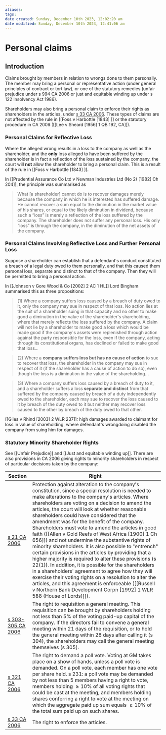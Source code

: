 ```yaml
---
aliases: 
tags: 
date created: Sunday, December 10th 2023, 12:02:20 am
date modified: Sunday, December 10th 2023, 12:41:06 am
---
```


# Personal claims

## Introduction

Claims brought by members in relation to wrongs done to them personally. The member may bring a personal or representative action (under general principles of contract or tort law), or one of the statutory remedies (unfair prejudice under s 994 CA 2006 or just and equitable winding up under s 122 Insolvency Act 1986).

Shareholders may also bring a personal claim to enforce their rights as shareholders in the articles, under [s 33 CA 2006](https://www.legislation.gov.uk/ukpga/2006/46/section/33). These types of claims are not affected by the rule in [[Foss v Harbottle [1843] ]] or the statutory procedure in CA 2006 ([[Lee v Sheard [1956] 1 QB 192, CA]]).

### Personal Claims for Reflective Loss

Where the alleged wrong results in a loss to the company as well as the shareholder, and the **only** loss alleged to have been suffered by the shareholder is in fact a reflection of the loss sustained by the company, the court will **not** allow the shareholder to bring a personal claim. This is a result of the rule in [[Foss v Harbottle [1843] ]].

In [[Prudential Assurance Co Ltd v Newman Industries Ltd (No 2) [1982] Ch 204]], the principle was summarised as

> What [a shareholder] cannot do is to recover damages merely because the company in which he is interested has suffered damage. He cannot recover a sum equal to the diminution in the market value of his shares, or equal to the likely diminution in dividend, because such a “loss” is merely a reflection of the loss suffered by the company. The shareholder does not suffer any personal loss. His only “loss” is through the company, in the diminution of the net assets of the company.

### Personal Claims Involving Reflective Loss and Further Personal Loss

Suppose a shareholder can establish that a defendant's conduct constituted a breach of a legal duty owed to them personally, and that this caused them personal loss, separate and distinct to that of the company. Then they will be permitted to bring a personal action.

In [[Johnson v Gore Wood & Co [2002] 2 AC 1 HL]] Lord Bingham summarised this as three propositions:

>(1) Where a company suffers loss caused by a breach of duty owed to it, only the company may sue in respect of that loss. No action lies at the suit of a shareholder suing in that capacity and no other to make good a diminution in the value of the shareholder's shareholding, where that merely reflects the loss suffered by the company. A claim will not lie by a shareholder to make good a loss which would be made good if the company's assets were replenished through action against the party responsible for the loss, even if the company, acting through its constitutional organs, has declined or failed to make good that loss…

>

>(2) Where a **company suffers loss but has no cause of action** to sue to recover that loss, the shareholder in the company may sue in respect of it (if the shareholder has a cause of action to do so), even though the loss is a diminution in the value of the shareholding…

>

>(3) Where a company suffers loss caused by a breach of duty to it, and a shareholder suffers a loss **separate and distinct** from that suffered by the company caused by breach of a duty independently owed to the shareholder, each may sue to recover the loss caused to it by breach of the duty owed to it but neither may recover loss caused to the other by breach of the duty owed to that other.

[[Giles v Rhind [2003] 2 WLR 237]]: high damages awarded to claimant for loss in value of shareholding, where defendant's wrongdoing disabled the company from suing him for damages.

### Statutory Minority Shareholder Rights

See [[Unfair Prejudice]] and [[Just and equitable winding up]]. There are also provisions in CA 2006 giving rights to minority shareholders in respect of particular decisions taken by the company:

Section | Right
---|---
[s 21 CA 2006](https://www.legislation.gov.uk/ukpga/2006/46/section/21) | Protection against alteration to the company's constitution, since a special resolution is needed to make alterations to the company's articles. Where shareholders are voting on a decision to amend the articles, the court will look at whether reasonable shareholders could have considered that the amendment was for the benefit of the company. Shareholders must vote to amend the articles in good faith ([[Allen v Gold Reefs of West Africa [1900] 1 Ch 656]]) and not undermine the substantive rights of minority shareholders. It is also possible to "entrench" certain provisions in the articles by providing that a higher majority is required to alter these provisions (s 22(1)). In addition, it is possible for the shareholders in a shareholders' agreement to agree how they will exercise their voting rights on a resolution to alter the articles, and this agreement is enforceable ([[Russell v Northern Bank Development Corpn [1992] 1 WLR 588 (House of Lords)]]).
[s 303-305 CA 2006](https://www.legislation.gov.uk/ukpga/2006/46/section/303) | The right to requisition a general meeting. This requisition can be brought by shareholders holding not less than 5% of the voting paid-up capital of the company. If the directors fail to convene a general meeting within 21 days of the requisition, or to hold the general meeting within 28 days after calling it (s 304), the shareholders may call the general meeting themselves (s 305).
[s 321 CA 2006](https://www.legislation.gov.uk/ukpga/2006/46/section/321) | The right to demand a poll vote. Voting at GM takes place on a show of hands, unless a poll vote is demanded. On a poll vote, each member has one vote per share held. s 231: a poll vote may be demanded by not less than 5 members having a right to vote, members holding $\geq 10\%$ of all voting rights that could be cast at the meeting, and members holding shares conferring a right to vote at the meeting on which the aggregate paid up sum equals $\geq 10\%$ of the total sum paid up on such shares.
[s 33 CA 2006](https://www.legislation.gov.uk/ukpga/2006/46/section/33) | The right to enforce the articles.
